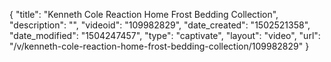 {
    "title": "Kenneth Cole Reaction Home Frost Bedding Collection",
    "description": "",
    "videoid": "109982829",
    "date_created": "1502521358",
    "date_modified": "1504247457",
    "type": "captivate",
    "layout": "video",
    "url": "\/v\/kenneth-cole-reaction-home-frost-bedding-collection\/109982829"
}